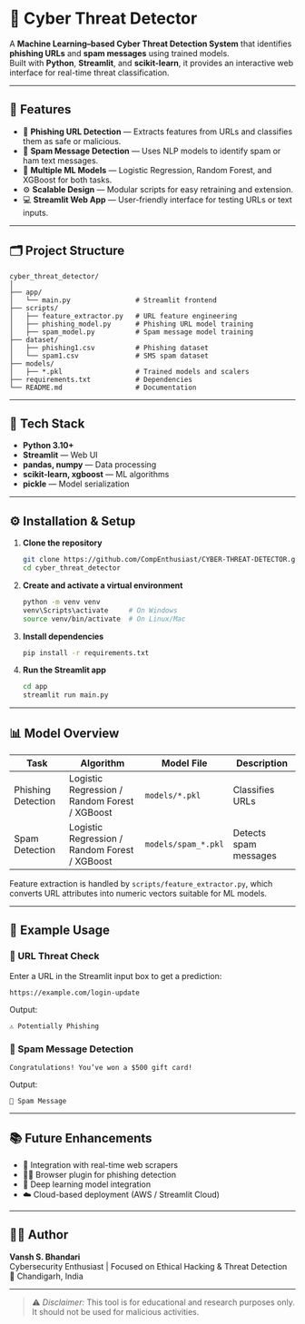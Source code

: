 # 🧠 Cyber Threat Detector

A **Machine Learning–based Cyber Threat Detection System** that identifies **phishing URLs** and **spam messages** using trained models.  
Built with **Python**, **Streamlit**, and **scikit-learn**, it provides an interactive web interface for real-time threat classification.

---

## 🚀 Features

- 🔗 **Phishing URL Detection** — Extracts features from URLs and classifies them as safe or malicious.  
- 📩 **Spam Message Detection** — Uses NLP models to identify spam or ham text messages.  
- 🧮 **Multiple ML Models** — Logistic Regression, Random Forest, and XGBoost for both tasks.  
- ⚙️ **Scalable Design** — Modular scripts for easy retraining and extension.  
- 💻 **Streamlit Web App** — User-friendly interface for testing URLs or text inputs.

---

## 🗂️ Project Structure

```
cyber_threat_detector/
│
├── app/
│   └── main.py                # Streamlit frontend
├── scripts/
│   ├── feature_extractor.py   # URL feature engineering
│   ├── phishing_model.py      # Phishing URL model training
│   ├── spam_model.py          # Spam message model training
├── dataset/
│   ├── phishing1.csv          # Phishing dataset
│   └── spam1.csv              # SMS spam dataset
├── models/
│   ├── *.pkl                  # Trained models and scalers
├── requirements.txt           # Dependencies
└── README.md                  # Documentation
```

---

## 🧩 Tech Stack

- **Python 3.10+**
- **Streamlit** — Web UI  
- **pandas, numpy** — Data processing  
- **scikit-learn, xgboost** — ML algorithms  
- **pickle** — Model serialization  

---

## ⚙️ Installation & Setup

1. **Clone the repository**
   ```bash
   git clone https://github.com/CompEnthusiast/CYBER-THREAT-DETECTOR.git
   cd cyber_threat_detector
   ```

2. **Create and activate a virtual environment**
   ```bash
   python -m venv venv
   venv\Scripts\activate     # On Windows
   source venv/bin/activate  # On Linux/Mac
   ```

3. **Install dependencies**
   ```bash
   pip install -r requirements.txt
   ```

4. **Run the Streamlit app**
   ```bash
   cd app
   streamlit run main.py
   ```

---

## 📊 Model Overview

| Task | Algorithm | Model File | Description |
|------|------------|-------------|--------------|
| Phishing Detection | Logistic Regression / Random Forest / XGBoost | `models/*.pkl` | Classifies URLs |
| Spam Detection | Logistic Regression / Random Forest / XGBoost | `models/spam_*.pkl` | Detects spam messages |

Feature extraction is handled by `scripts/feature_extractor.py`, which converts URL attributes into numeric vectors suitable for ML models.

---

## 🧠 Example Usage

### 🔗 URL Threat Check
Enter a URL in the Streamlit input box to get a prediction:
```
https://example.com/login-update
```
Output:
```
⚠️ Potentially Phishing
```

### 📩 Spam Message Detection
```
Congratulations! You’ve won a $500 gift card!
```
Output:
```
🚫 Spam Message
```

---

## 📚 Future Enhancements

- 🧾 Integration with real-time web scrapers  
- 🕵️‍♂️ Browser plugin for phishing detection  
- 🧩 Deep learning model integration  
- ☁️ Cloud-based deployment (AWS / Streamlit Cloud)

---

## 👨‍💻 Author

**Vansh S. Bhandari**  
Cybersecurity Enthusiast  | Focused on Ethical Hacking & Threat Detection  
📍 Chandigarh, India  


---

> ⚠️ *Disclaimer:* This tool is for educational and research purposes only. It should not be used for malicious activities.
